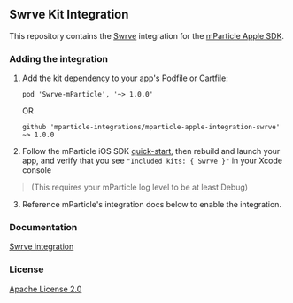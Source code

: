 ## Swrve Kit Integration

This repository contains the [Swrve](https://www.swrve.com/) integration for the [mParticle Apple SDK](https://github.com/mParticle/mparticle-apple-sdk).

### Adding the integration

1. Add the kit dependency to your app's Podfile or Cartfile:

    ```
    pod 'Swrve-mParticle', '~> 1.0.0'
    ```

    OR

    ```
    github 'mparticle-integrations/mparticle-apple-integration-swrve' ~> 1.0.0
    ```

2. Follow the mParticle iOS SDK [quick-start](https://github.com/mParticle/mparticle-apple-sdk), then rebuild and launch your app, and verify that you see `"Included kits: { Swrve }"` in your Xcode console

> (This requires your mParticle log level to be at least Debug)

3. Reference mParticle's integration docs below to enable the integration.

### Documentation

[Swrve integration](https://docs.mparticle.com/integrations/swrve/event/)

### License

[Apache License 2.0](http://www.apache.org/licenses/LICENSE-2.0)
